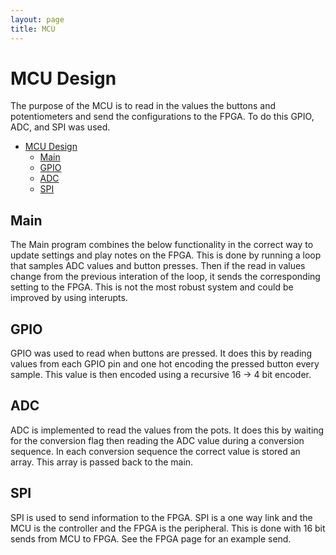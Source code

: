 ```yaml
---
layout: page
title: MCU
---
```


# MCU Design

The purpose of the MCU is to read in the values the buttons and potentiometers and send the configurations to the FPGA. To do this GPIO, ADC, and SPI was used.

- [MCU Design](#mcu-design)
  - [Main](#main)
  - [GPIO](#gpio)
  - [ADC](#adc)
  - [SPI](#spi)


## Main

The Main program combines the below functionality in the correct way to update settings and play notes on the FPGA. This is done by running a loop that samples ADC values and button presses. Then if the read in values change from the previous interation of the loop, it sends the corresponding setting to the FPGA. This is not the most robust system and could be improved by using interupts.

## GPIO

GPIO was used to read when buttons are pressed. It does this by reading values from each GPIO pin and one hot encoding the pressed button every sample. This value is then encoded using a recursive 16 -> 4 bit encoder. 

## ADC

ADC is implemented to read the values from the pots. It does this by waiting for the conversion flag then reading the ADC value during a conversion sequence. In each conversion sequence the correct value is stored an array. This array is passed back to the main.

## SPI

SPI is used to send information to the FPGA. SPI is a one way link and the MCU is the controller and the FPGA is the peripheral. This is done with 16 bit sends from MCU to FPGA. See the FPGA page for an example send.